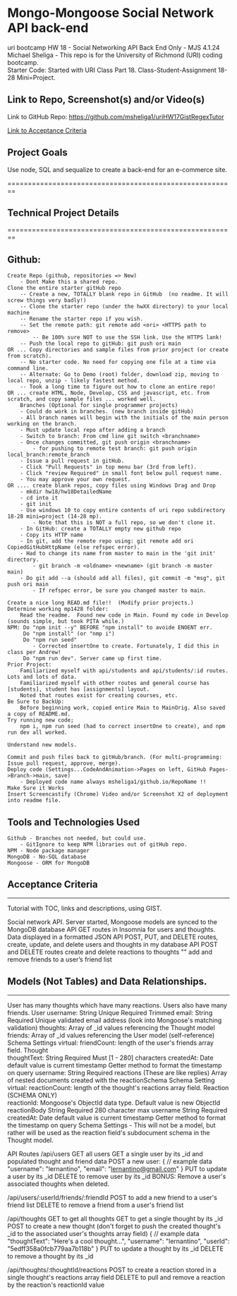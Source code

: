 # Mongo-Mongoose Social Network API back-end
uri bootcamp HW 18 - Social Networking API Back End Only - MJS 4.1.24   
Michael Sheliga - This repo is for the University of Richmond (URI) coding bootcamp.  
Starter Code: Started with URI Class Part 18. Class-Student-Assignment 18-28 Mini=Project. 

## Link to Repo, Screenshot(s) and/or Video(s)  
Link to GitHub Repo: https://github.com/msheliga1/uriHW17GistRegexTutor      
<!-- Link to Video on Google Drive: https://drive.google.com/file/d/15i1SyN7UNKhFnAYD3HnOhx8d3yip52xh/view  -->  
<!---  Link to deployed github.io site. https://msheliga1.github.io/uriHW9NodeReadmeGen --->  

[Link to Acceptance Criteria ](#acceptance-criteria)   

## Project Goals     
Use node, SQL and sequalize to create a back-end for an e-commerce site.  

========================================================   
## Technical Project Details    
========================================================    
## Github:   
    Create Repo (github, repositories => New)   
        - Dont Make this a shared repo.  
    Clone the entire starter gitHub repo  
        -- Create a new, TOTALLY blank repo in GitHub  (no readme. It will screw things very badly!)
        -- Clone the starter repo (under the hwXX directory) to your local machine
        -- Rename the starter repo if you wish.
        -- Set the remote path: git remote add <ori> <HTTPS path to remove>   
            -- Be 100% sure NOT to use the SSH link. Use the HTTPS lank!  
        -- Push the local repo to gitHub: git push ori main   
    OR ... Copy directories and sample files from prior project (or create from scratch).  
        -- No starter code. No need for copying one file at a time via command line.  
        -- Alternate: Go to Demo (root) folder, download zip, moving to local repo, unzip - likely fastest method.     
        -- Took a long time to figure out how to clone an entire repo!
    OR ... create HTML, Node, Develop, CSS and javascript, etc. from scratch, and copy sample files ... worked well.
        Branches (Optional for single programmer projects)  
        - Could do work in branches. (new branch inside gitHub)    
        - All branch names will begin with the initials of the main person working on the branch.  
        - Must update local repo after adding a branch  
        - Switch to branch: From cmd line git switch <branchname>   
        - Once changes committed, git push origin <branchname>  
            - for pushing to remote test branch: git push origin local_branch:remote_branch  
        - Issue a pull request in gitHub.  
        - Click "Pull Requests" in top menu bar (3rd from left).  
        - Click "review Required" in small font below pull request name.  
        - You may approve your own request.  
    OR .... create blank repos, copy files using Windows Drag and Drop
        - mkdir hw18/hw18DetailedName 
        - cd into it
        - git init
        - Use windows 10 to copy entire contents of uri repo subdirectory 18-28 mini=project (14-28 mp). 
            - Note that this is NOT a full repo, so we don't clone it.
        - In GitHub: create a TOTALLY empty new github repo
        - Copy its HTTP name
        - In git, add the remote repo using: git remote add ori CopiedGitHubHttpName (else refspec error). 
        - Had to change its name from master to main in the 'git init' directory.  
            - git branch -m <oldname> <newname> (git branch -m master main)
        - Do git add --a (should add all files), git commit -m "msg", git push ori main
            - If refspec error, be sure you changed master to main.

    Create a nice long READ.md file!!  (Modify prior projects.)   
    Determine working mp1428 folder: 
        Read the readme.  Found new code in Main. Found my code in Develop (sounds simple, but took PITA while.)
    NPM: Do "npm init --y" BEFORE "npm install" to avoide ENOENT err.
         Do "npm install" (or "nmp i")
         Do "npm run seed" 
            - Corrected insertOne to create. Fortunately, I did this in class per Andrew!
         Do "npm run dev". Server came up first time. 
    Prior Project:
        Familiarized myself with api/students and api/students/:id routes. Lots and lots of data. 
        Familiarized myself with other routes and general course has [students], student has [assignments] layout. 
        Noted that routes exist for creating courses, etc. 
    Be Sure to BackUp: 
        Before beginning work, copied entire Main to MainOrig. Also saved a copy of README.md. 
    Try running new code; 
        npm i, npm run seed (had to correct insertOne to create), and npm run dev all worked. 

    Understand new models. 

    Commit and push files back to gitHub/branch. (For multi-programming: Issue pull request, approve, merge).  
    Deploy code (Settings...CodeAndAnimation->Pages on left, GitHub Pages->Branch->main, save)  
        - Deployed code name always msheliga1/github.io/RepoName !!  
    Make Sure it Works   
    Insert Screencastify (Chrome) Video and/or Screenshot X2 of deployment into readme file. 
  
## Tools and Technologies Used   
    Github - Branches not needed, but could use.   
        - GitIgnore to keep NPM libraries out of gitHub repo.   
    NPM - Node package manager
    MongoDB - No-SQL database
    Mongoose - ORM for MongoDB  

## Acceptance Criteria   
-----------------------   
Tutorial with TOC, links and descriptions, using GIST.   

Social network API. 
Server started, Mongoose models are synced to the MongoDB database
API GET routes in Insomnia for users and thoughts. Data displayed in a formatted JSON
API POST, PUT, and DELETE routes, create, update, and delete users and thoughts in my database
API POST and DELETE routes create and delete reactions to thoughts 
""                  add and remove friends to a user’s friend list

## Models (Not Tables) and Data Relationships.  
------------------------------------------------
User has many thoughts which have many reactions. Users also have many friends.
User
    username: String Unique Required Trimmed
    email: String Required Unique validated email address (look into Mongoose's matching validation)
    thoughts: Array of _id values referencing the Thought model
    friends: Array of _id values referencing the User model (self-reference)
    Schema Settings virtual: friendCount: length of the user's friends array field.
Thought  
    thoughtText: String Required Must [1 - 280] characters
    createdAt:  Date default value is current timestamp
                Getter method to format the timestamp on query
    username: String Required
    reactions (These are like replies)
        Array of nested documents created with the reactionSchema
    Schema Setting virtual: reactionCount: length of the thought's reactions array field.
Reaction (SCHEMA ONLY)  
    reactionId: Mongoose's ObjectId data type. 
                Default value is new ObjectId
    reactionBody String Required 280 character max
    username String Required
    createdAt: Date default value is current timestamp
               Getter method to format the timestamp on query
    Schema Settings - This will not be a model, but rather will be used as 
        the reaction field's subdocument schema in the Thought model.

API Routes
/api/users
    GET all users
    GET a single user by its _id and populated thought and friend data
    POST a new user:
    {  // example data
      "username": "lernantino",
      "email": "lernantino@gmail.com" }
    PUT to update a user by its _id
    DELETE to remove user by its _id
BONUS: Remove a user's associated thoughts when deleted.

/api/users/:userId/friends/:friendId
    POST to add a new friend to a user's friend list
    DELETE to remove a friend from a user's friend list

/api/thoughts
    GET to get all thoughts
    GET to get a single thought by its _id
    POST to create a new thought (don't forget to push the created thought's _id to the associated user's thoughts array field)
    {  // example data
        "thoughtText": "Here's a cool thought...",
        "username": "lernantino",
        "userId": "5edff358a0fcb779aa7b118b" }
    PUT to update a thought by its _id
    DELETE to remove a thought by its _id

/api/thoughts/:thoughtId/reactions
    POST to create a reaction stored in a single thought's reactions array field
    DELETE to pull and remove a reaction by the reaction's reactionId value
